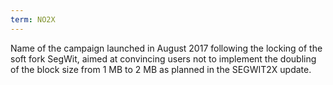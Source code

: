 ```yaml
---
term: NO2X
---
```


Name of the campaign launched in August 2017 following the locking of the soft fork SegWit, aimed at convincing users not to implement the doubling of the block size from 1 MB to 2 MB as planned in the SEGWIT2X update.

